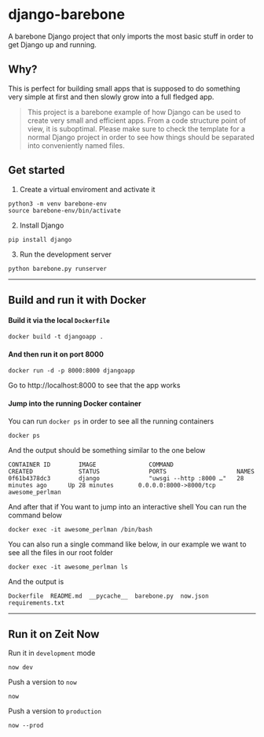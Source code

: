 # django-barebone

A barebone Django project that only imports the most basic stuff in order to get Django up and running.

## Why?

This is perfect for building small apps that is supposed to do something very simple at first and then slowly grow into a full fledged app.

> This project is a barebone example of how Django can be used to create very small and efficient apps. From a code structure point of view, it is suboptimal. Please make sure to check the template for a normal Django project in order to see how things should be separated into conveniently named files.

## Get started

1. Create a virtual enviroment and activate it

```
python3 -m venv barebone-env
source barebone-env/bin/activate
```

2. Install Django

```
pip install django
```

3. Run the development server

```
python barebone.py runserver
```

---

## Build and run it with Docker

#### Build it via the local `Dockerfile`

```
docker build -t djangoapp .
```

#### And then run it on port 8000

```
docker run -d -p 8000:8000 djangoapp
```

Go to http://localhost:8000 to see that the app works

#### Jump into the running Docker container

You can run `docker ps` in order to see all the running containers

```
docker ps
```

And the output should be something similar to the one below

```
CONTAINER ID        IMAGE               COMMAND                  CREATED             STATUS              PORTS                    NAMES
0f61b4378dc3        django              "uwsgi --http :8000 …"   28 minutes ago      Up 28 minutes       0.0.0.0:8000->8000/tcp   awesome_perlman
```

And after that if You want to jump into an interactive shell You can run the command below

```
docker exec -it awesome_perlman /bin/bash
```

You can also run a single command like below, in our example we want to see all the files in our root folder

```
docker exec -it awesome_perlman ls
```

And the output is

```
Dockerfile  README.md  __pycache__  barebone.py  now.json  requirements.txt
```

---

## Run it on Zeit Now

Run it in `development` mode

```
now dev
```

Push a version to `now`

```
now
```

Push a version to `production`

```
now --prod
```
